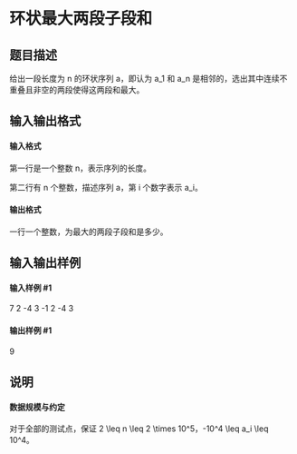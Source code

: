 
# 环状最大两段子段和
## 题目描述
给出一段长度为 n 的环状序列 a，即认为 a_1 和 a_n 是相邻的，选出其中连续不重叠且非空的两段使得这两段和最大。

## 输入输出格式
#### 输入格式

第一行是一个整数 n，表示序列的长度。

第二行有 n 个整数，描述序列 a，第 i 个数字表示  a_i。
#### 输出格式

一行一个整数，为最大的两段子段和是多少。

## 输入输出样例
#### 输入样例 #1
7
2 -4 3 -1 2 -4 3

#### 输出样例 #1
9
## 说明
#### 数据规模与约定

对于全部的测试点，保证 2 \leq n \leq 2 \times 10^5，-10^4 \leq a_i \leq 10^4。
